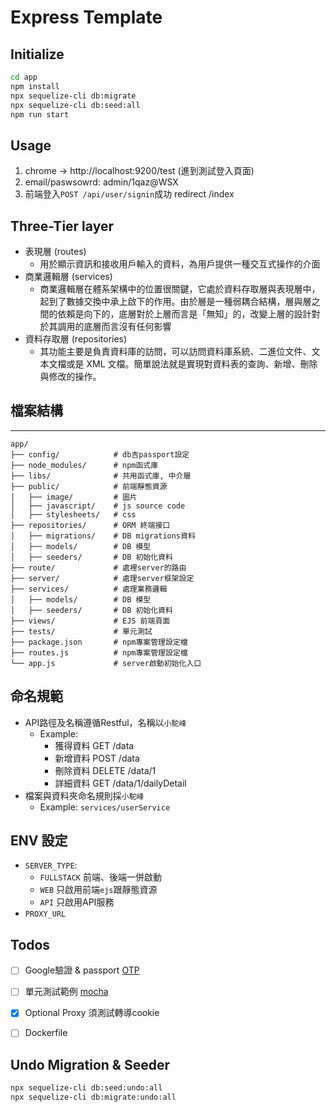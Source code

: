 # Express Template

## Initialize
```bash
cd app
npm install
npx sequelize-cli db:migrate
npx sequelize-cli db:seed:all
npm run start
```

## Usage

1. chrome -> http://localhost:9200/test (進到測試登入頁面)
2. email/paswsowrd: admin/1qaz@WSX
3. 前端登入`POST /api/user/signin`成功 redirect /index

## Three-Tier layer
* 表現層 (routes)
    * 用於顯示資訊和接收用戶輸入的資料，為用戶提供一種交互式操作的介面
* 商業邏輯層 (services)
    * 商業邏輯層在體系架構中的位置很關鍵，它處於資料存取層與表現層中，起到了數據交換中承上啟下的作用。由於層是一種弱耦合結構，層與層之間的依賴是向下的，底層對於上層而言是「無知」的，改變上層的設計對於其調用的底層而言沒有任何影響
* 資料存取層 (repositories)
    * 其功能主要是負責資料庫的訪問，可以訪問資料庫系統、二進位文件、文本文檔或是 XML 文檔。簡單說法就是實現對資料表的查詢、新增、刪除與修改的操作。



## 檔案結構
---

```
app/
├── config/            # db吉passport設定
├── node_modules/      # npm函式庫
├── libs/              # 共用函式庫, 中介層
├── public/            # 前端靜態資源
│   ├── image/         # 圖片
│   ├── javascript/    # js source code
│   ├── stylesheets/   # css 
├── repositories/      # ORM 終端接口
│   ├── migrations/    # DB migrations資料
│   ├── models/        # DB 模型
│   ├── seeders/       # DB 初始化資料
├── route/             # 處裡server的路由
├── server/            # 處理server框架設定
├── services/          # 處理業務邏輯
│   ├── models/        # DB 模型
│   ├── seeders/       # DB 初始化資料
├── views/             # EJS 前端頁面
├── tests/             # 單元測試
├── package.json       # npm專案管理設定檔
├── routes.js          # npm專案管理設定檔
└── app.js             # server啟動初始化入口
```

## 命名規範
* API路徑及名稱遵循Restful，名稱以`小駝峰`
    * Example: 
        * 獲得資料     GET      /data
        * 新增資料     POST     /data
        * 刪除資料     DELETE   /data/1
        * 詳細資料     GET      /data/1/dailyDetail  
* 檔案與資料夾命名規則採`小駝峰` 
    * Example: `services/userService`

## ENV 設定

* `SERVER_TYPE`:
  * `FULLSTACK` 前端、後端一併啟動
  * `WEB` 只啟用前端`ejs`跟靜態資源
  * `API` 只啟用API服務
* `PROXY_URL`

## Todos
- [ ] Google驗證 & passport [OTP](https://blog.shahednasser.com/how-to-add-authentication-with-google-authenticator-in-node-js/)
- [ ] 單元測試範例 [mocha](https://mochajs.org/)
- [x] Optional Proxy 須測試轉導cookie
- [ ] Dockerfile


## Undo Migration & Seeder

```bash
npx sequelize-cli db:seed:undo:all
npx sequelize-cli db:migrate:undo:all
```